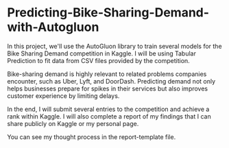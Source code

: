 # Predicting-Bike-Sharing-Demand-with-Autogluon
In this project, we'll use the AutoGluon library to train several models for the Bike Sharing Demand competition in Kaggle. I will be using Tabular Prediction to fit data from CSV files provided by the competition.

Bike-sharing demand is highly relevant to related problems companies encounter, such as Uber, Lyft, and DoorDash. Predicting demand not only helps businesses prepare for spikes in their services but also improves customer experience by limiting delays.

In the end, I will submit several entries to the competition and achieve a rank within Kaggle. I will also complete a report of my findings that I can share publicly on Kaggle or my personal page.

You can see my thought process in the report-template file.
